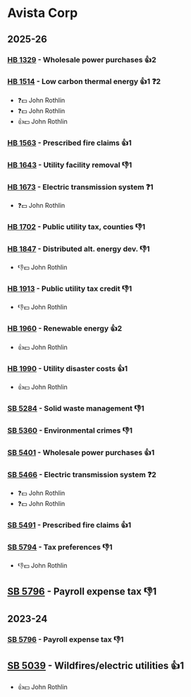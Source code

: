 # Avista Corp
## 2025-26

### [HB 1329](/bill/2025-26/hb/1329/) - Wholesale power purchases 👍2  

### [HB 1514](/bill/2025-26/hb/1514/) - Low carbon thermal energy 👍1  ❓2
* ❓💵 John Rothlin
* ❓💵 John Rothlin
* 👍💵 John Rothlin

### [HB 1563](/bill/2025-26/hb/1563/) - Prescribed fire claims 👍1  

### [HB 1643](/bill/2025-26/hb/1643/) - Utility facility removal  👎1 

### [HB 1673](/bill/2025-26/hb/1673/) - Electric transmission system   ❓1
* ❓💵 John Rothlin

### [HB 1702](/bill/2025-26/hb/1702/) - Public utility tax, counties  👎1 

### [HB 1847](/bill/2025-26/hb/1847/) - Distributed alt. energy dev.  👎1 
* 👎💵 John Rothlin

### [HB 1913](/bill/2025-26/hb/1913/) - Public utility tax credit  👎1 
* 👎💵 John Rothlin

### [HB 1960](/bill/2025-26/hb/1960/) - Renewable energy 👍2  
* 👍💵 John Rothlin

### [HB 1990](/bill/2025-26/hb/1990/) - Utility disaster costs 👍1  
* 👍💵 John Rothlin

### [SB 5284](/bill/2025-26/sb/5284/) - Solid waste management  👎1 

### [SB 5360](/bill/2025-26/sb/5360/) - Environmental crimes  👎1 

### [SB 5401](/bill/2025-26/sb/5401/) - Wholesale power purchases 👍1  

### [SB 5466](/bill/2025-26/sb/5466/) - Electric transmission system   ❓2
* ❓💵 John Rothlin
* ❓💵 John Rothlin

### [SB 5491](/bill/2025-26/sb/5491/) - Prescribed fire claims 👍1  

### [SB 5794](/bill/2025-26/sb/5794/) - Tax preferences  👎1 
* 👎💵 John Rothlin

## [SB 5796](/bill/2025-26/sb/5796/) - Payroll expense tax  👎1 

## 2023-24

### [SB 5796](/bill/2023-24/sb/5796/) - Payroll expense tax  👎1 

## [SB 5039](/bill/2023-24/sb/5039/) - Wildfires/electric utilities 👍1  
* 👍💵 John Rothlin
